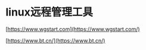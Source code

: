 # linux远程管理工具

[https://www.wgstart.com](https://www.wgstart.com/)
​

[https://www.bt.cn/](https://www.bt.cn/)
